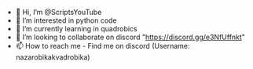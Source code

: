 - 👋 Hi, I’m @ScriptsYouTube
- 👀 I’m interested in python code
- 🌱 I’m currently learning in quadrobics
- 💞️ I’m looking to collaborate on discord "https://discord.gg/e3NfUffnkt"
- 📫 How to reach me - Find me on discord (Username: nazarobikakvadrobika)
